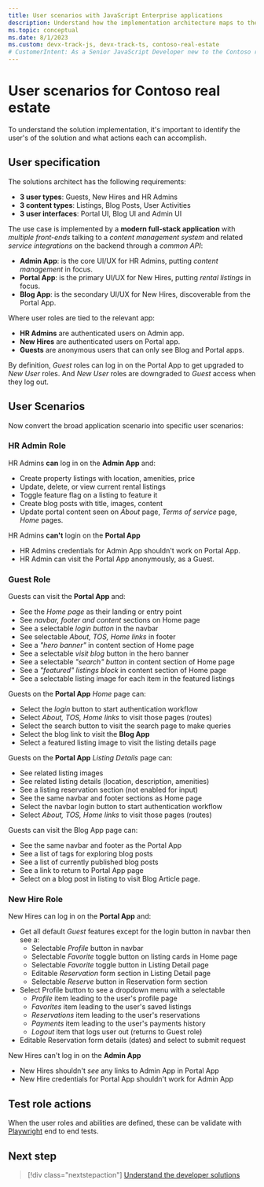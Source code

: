 ```yaml
---
title: User scenarios with JavaScript Enterprise applications
description: Understand how the implementation architecture maps to the User scenarios the solution is meant to solve.
ms.topic: conceptual
ms.date: 8/1/2023
ms.custom: devx-track-js, devx-track-ts, contoso-real-estate
# CustomerIntent: As a Senior JavaScript Developer new to the Contoso real estate enterprise pp, I want understand how the user scenarios the architecture solves for so that I can have a deeper understanding between the technical solution and the business solution.
---
```


# User scenarios for Contoso real estate

To understand the solution implementation, it's important to identify the user's of the solution and what actions each can accomplish.

## User specification

The solutions architect has the following requirements:
 - **3 user types**: Guests, New Hires and HR Admins
 - **3 content types**: Listings, Blog Posts, User Activities
 - **3 user interfaces**: Portal UI, Blog UI and Admin UI

The use case is implemented by a **modern full-stack application** with _multiple front-ends_ talking to a _content management system_ and related _service integrations_ on the backend through a _common API_:
 - **Admin App**: is the core UI/UX for HR Admins, putting _content management_ in focus.
 - **Portal App**: is the primary UI/UX for New Hires, putting _rental listings_ in focus.
 - **Blog App**: is the secondary UI/UX for New Hires, discoverable from the Portal App.

Where user roles are tied to the relevant app:
 - **HR Admins** are authenticated users on Admin app.
 - **New Hires** are authenticated users on Portal app.
 - **Guests** are anonymous users that can only see Blog and Portal apps.

By definition, _Guest_ roles can log in on the Portal App to get upgraded to _New User_ roles. And _New User_ roles are downgraded to _Guest_ access when they log out. 

## User Scenarios

Now convert the broad application scenario into specific user scenarios:

### HR Admin Role

HR Admins **can** log in on the **Admin App** and: 

* Create property listings with location, amenities, price
* Update, delete, or view current rental listings
* Toggle feature flag on a listing to feature it
* Create blog posts with title, images, content
* Update portal content seen on _About_ page, _Terms of service_ page, _Home_ pages.

HR Admins **can't** login on the **Portal App**

* HR Admins credentials for Admin App shouldn't work on Portal App.
* HR Admin can visit the Portal App anonymously, as a Guest.

### Guest Role

Guests can visit the **Portal App** and:

* See the *Home page* as their landing or entry point
* See *navbar, footer and content* sections on Home page
* See a selectable *login button* in the navbar 
* See selectable *About, TOS, Home links* in footer
* See a *"hero banner"* in content section of Home page 
* See a selectable *visit blog* button in the hero banner 
* See a selectable *"search" button* in content section of Home page 
* See a *"featured" listings block* in content section of Home page 
* See a selectable listing image for each item in the featured listings

Guests on the **Portal App** _Home_ page can: 

* Select the *login* button to start authentication workflow
* Select *About, TOS, Home links* to visit those pages (routes)
* Select the search button to visit the search page to make queries
* Select the blog link to visit the **Blog App**
* Select a featured listing image to visit the listing details page

Guests on the **Portal App** _Listing Details_ page can:

* See related listing images
* See related listing details (location, description, amenities)
* See a listing reservation section (not enabled for input)
* See the same navbar and footer sections as Home page
* Select the navbar login button to start authentication workflow
* Select *About, TOS, Home links* to visit those pages (routes)

Guests can visit the Blog App page can:

* See the same navbar and footer as the Portal App
* See a list of tags for exploring blog posts
* See a list of currently published blog posts 
* See a link to return to Portal App page
* Select on a blog post in listing to visit Blog Article page.

### New Hire Role

New Hires can log in on the **Portal App** and: 

* Get all default _Guest_ features except for the login button in navbar then see a:
    * Selectable _Profile_ button in navbar 
    * Selectable _Favorite_ toggle button on listing cards in Home page
    * Selectable _Favorite_ toggle button in Listing Detail page
    * Editable _Reservation_ form section in Listing Detail page
    * Selectable _Reserve_ button in Reservation form section
* Select Profile button to see a dropdown menu with a selectable
    - _Profile_ item leading to the user's profile page
    - _Favorites_ item leading to the user's saved listings
    - _Reservations_ item leading to the user's reservations 
    - _Payments_ item leading to the user's payments history
    - _Logout_ item that logs user out (returns to Guest role)
* Editable Reservation form details (dates) and select to submit request

New Hires can't log in on the **Admin App**

* New Hires shouldn't _see_ any links to Admin App in Portal App
* New Hire credentials for Portal App shouldn't work for Admin App

## Test role actions

When the user roles and abilities are defined, these can be validate with [Playwright](https://playwright.dev/docs/intro) end to end tests.

## Next step

> [!div class="nextstepaction"]
> [Understand the developer solutions](contoso-real-estate-developer-solutions.md)
